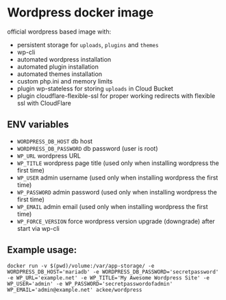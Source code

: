 # Wordpress docker image
official wordpress based image with:

- persistent storage for `uploads`, `plugins` and `themes`
- wp-cli
- automated wordpress installation
- automated plugin installation
- automated themes installation
- custom php.ini and memory limits
- plugin wp-stateless for storing `uploads` in Cloud Bucket
- plugin cloudflare-flexible-ssl for proper working redirects with flexible ssl with CloudFlare

## ENV variables
- `WORDPRESS_DB_HOST` db host
- `WORDPRESS_DB_PASSWORD` db password (user is root)
- `WP_URL` wordpress URL
- `WP_TITLE` wordpress page title (used only when installing wordpress the first time)
- `WP_USER` admin username (used only when installing wordpress the first time)
- `WP_PASSWORD` admin password (used only when installing wordpress the first time)
- `WP_EMAIL` admin email (used only when installing wordpress the first time)
- `WP_FORCE_VERSION` force wordpress version upgrade (downgrade) after start via wp-cli

## Example usage:
```
docker run -v $(pwd)/volume:/var/app-storage/ -e WORDPRESS_DB_HOST='mariadb' -e WORDPRESS_DB_PASSWORD='secretpassword' -e WP_URL='example.net' -e WP_TITLE='My Awesome Wordpress Site' -e WP_USER='admin' -e WP_PASSWORD='secretpasswordofadmin' WP_EMAIL='admin@example.net' ackee/wordpress
```

